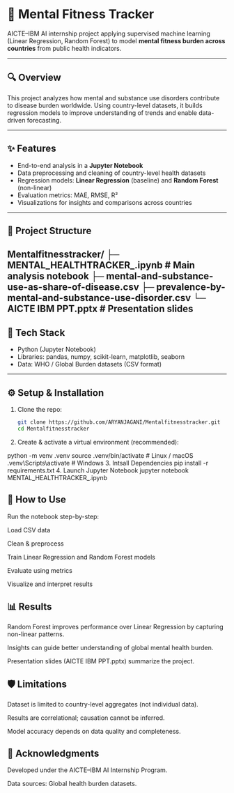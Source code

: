 # 🧠 Mental Fitness Tracker

AICTE–IBM AI internship project applying supervised machine learning (Linear Regression, Random Forest) to model **mental fitness burden across countries** from public health indicators.

---

## 🔍 Overview
This project analyzes how mental and substance use disorders contribute to disease burden worldwide. Using country-level datasets, it builds regression models to improve understanding of trends and enable data-driven forecasting.

---

## ✨ Features
- End-to-end analysis in a **Jupyter Notebook**  
- Data preprocessing and cleaning of country-level health datasets  
- Regression models: **Linear Regression** (baseline) and **Random Forest** (non-linear)  
- Evaluation metrics: MAE, RMSE, R²  
- Visualizations for insights and comparisons across countries  

---

## 📂 Project Structure
Mentalfitnesstracker/
├─ MENTAL_HEALTHTRACKER_.ipynb # Main analysis notebook
├─ mental-and-substance-use-as-share-of-disease.csv
├─ prevalence-by-mental-and-substance-use-disorder.csv
└─ AICTE IBM PPT.pptx # Presentation slides
---

## 🧰 Tech Stack
- Python (Jupyter Notebook)
- Libraries: pandas, numpy, scikit-learn, matplotlib, seaborn
- Data: WHO / Global Burden datasets (CSV format)

---

## ⚙️ Setup & Installation

1. Clone the repo:
   ```bash
   git clone https://github.com/ARYANJAGANI/Mentalfitnesstracker.git
   cd Mentalfitnesstracker
2. Create & activate a virtual environment (recommended):

python -m venv .venv
source .venv/bin/activate   # Linux / macOS
.venv\Scripts\activate      # Windows
3. Intsall Dependencies
pip install -r requirements.txt
4. Launch Jupyter Notebook
jupyter notebook MENTAL_HEALTHTRACKER_.ipynb


## 🚀 How to Use

Run the notebook step-by-step:

Load CSV data

Clean & preprocess

Train Linear Regression and Random Forest models

Evaluate using metrics

Visualize and interpret results

## 📊 Results

Random Forest improves performance over Linear Regression by capturing non-linear patterns.

Insights can guide better understanding of global mental health burden.

Presentation slides (AICTE IBM PPT.pptx) summarize the project.

## 🛡️ Limitations

Dataset is limited to country-level aggregates (not individual data).

Results are correlational; causation cannot be inferred.

Model accuracy depends on data quality and completeness.

## 🙌 Acknowledgments

Developed under the AICTE–IBM AI Internship Program.

Data sources: Global health burden datasets.
